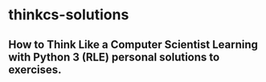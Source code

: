 thinkcs-solutions
=================

How to Think Like a Computer Scientist Learning with Python 3 (RLE) personal solutions to exercises.
----------------------------------------------------------------------------------------------------
